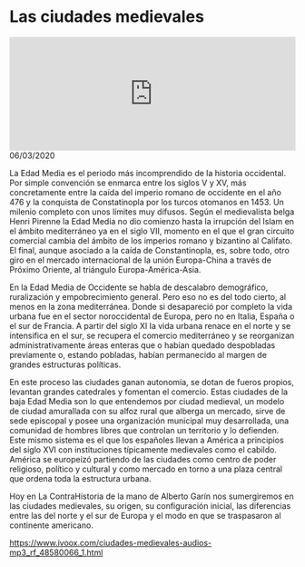 # Las ciudades medievales
<iframe id='audio_88903085' frameborder='0' allowfullscreen='' scrolling='no' height='200' style='width:100%;' src='https://www.ivoox.com/player_ej_48580066_6_1.html' loading='lazy'></iframe>06/03/2020

La Edad Media es el periodo más incomprendido de la historia occidental. Por simple convención se enmarca entre los siglos V y XV, más concretamente entre la caída del imperio romano de occidente en el año 476 y la conquista de Constatinopla por los turcos otomanos en 1453. Un milenio completo con unos límites muy difusos. Según el medievalista belga Henri Pirenne la Edad Media no dio comienzo hasta la irrupción del Islam en el ámbito mediterráneo ya en el siglo VII, momento en el que el gran circuito comercial cambia del ámbito de los imperios romano y bizantino al Califato. El final, aunque asociado a la caída de Constantinopla, es, sobre todo, otro giro en el mercado internacional de la unión Europa-China a través de Próximo Oriente, al triángulo Europa-América-Asia. 

 En la Edad Media de Occidente se habla de descalabro demográfico, ruralización y empobrecimiento general. Pero eso no es del todo cierto, al menos en la zona mediterránea. Donde si desapareció por completo la vida urbana fue en el sector noroccidental de Europa, pero no en Italia, España o el sur de Francia. A partir del siglo XI la vida urbana renace en el norte y se intensifica en el sur, se recupera el comercio mediterráneo y se reorganizan administrativamente áreas enteras que o habían quedado despobladas previamente o, estando pobladas, habían permanecido al margen de grandes estructuras políticas.  

 En este proceso las ciudades ganan autonomía, se dotan de fueros propios, levantan grandes catedrales y fomentan el comercio. Estas ciudades de la baja Edad Media son lo que entendemos por ciudad medieval, un modelo de ciudad amurallada con su alfoz rural que alberga un mercado, sirve de sede episcopal y posee una organización municipal muy desarrollada, una comunidad de hombres libres que controlan un territorio y lo defienden. Este mismo sistema es el que los españoles llevan a América a principios del siglo XVI con instituciones típicamente medievales como el cabildo. América se europeizó partiendo de las ciudades como centro de poder religioso, político y cultural y como mercado en torno a una plaza central que ordena toda la estructura urbana. 

 Hoy en La ContraHistoria de la mano de Alberto Garín nos sumergiremos en las ciudades medievales, su origen, su configuración inicial, las diferencias entre las del norte y el sur de Europa y el modo en que se traspasaron al continente americano.  

 

https://www.ivoox.com/ciudades-medievales-audios-mp3_rf_48580066_1.html
